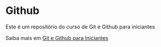 # Github

Este é um repositório do curso de Git e Github para iniciantes

Saiba mais em [Git e Github para Iniciantes](https://www.youtube.com/watch?v=IBClN6VpJDw&list=PLlAbYrWSYTiPA2iEiQ2PF_A9j__C4hi0A&index=1)

